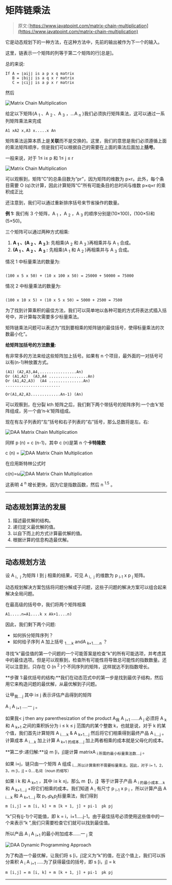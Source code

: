 # 矩阵链乘法

> 原文:[https://www.javatpoint.com/matrix-chain-multiplication](https://www.javatpoint.com/matrix-chain-multiplication)

它是动态规划下的一种方法，在这种方法中，先前的输出被作为下一个的输入。

这里，链表示一个矩阵的列等于第二个矩阵的行[总是]。

总的来说:

```
If A = ⌊aij⌋ is a p x q matrix 
   B = ⌊bij⌋ is a q x r matrix
   C = ⌊cij⌋ is a p x r matrix

```

然后

![Matrix Chain Multiplication](../Images/210fdf49c3e9e4f5a65630f17b1af7cb.png)

给定以下矩阵{A <sub>1</sub> 、A <sub>2</sub> 、A <sub>3</sub> ，...A <sub>n</sub> }我们必须执行矩阵乘法，这可以通过一系列矩阵乘法来完成

```
A1 xA2 x,A3 x.....x An

```

矩阵乘法运算本质上是**关联**而不是交换的。这里，我们的意思是我们必须遵循上面的乘法矩阵顺序，但是我们可以根据自己的需要在上面的乘法后面加上**括号**。

一般来说，对于 1≤ i≤ p 和 1≤ j ≤ r

![Matrix Chain Multiplication](../Images/3b77913e081ceb53e819293c0d6a11bb.png)

可以观察到，矩阵“C”的总条目数为“pr”，因为矩阵的维数为 p×r。此外，每个条目需要 O (q)次计算，因此计算矩阵“C”所有可能条目的总时间与维数 p×q×r 的乘积成正比

还注意到，我们可以通过重新排序括号来节省操作的数量。

**例 1:** 我们有 3 个矩阵，A <sub>1</sub> ，A <sub>2</sub> ，A <sub>3</sub> 的顺序分别是(10×100)，(100×5)和(5×50)。

三个矩阵可以通过两种方式相乘:

1.  **A <sub>1</sub> 、(A <sub>2</sub> 、A <sub>3</sub> ):** 先相乘(A <sub>2</sub> 和 A <sub>3</sub> )再相乘并与 A <sub>1</sub> 合成。
2.  **(A <sub>1</sub> 、A <sub>2</sub> 、A <sub>3</sub> :** 先相乘(A <sub>1</sub> 和 A <sub>2</sub> )再相乘并与 A <sub>3</sub> 合成。

情况 1 中标量乘法的数量为:

```

(100 x 5 x 50) + (10 x 100 x 50) = 25000 + 50000 = 75000

```

情况 2 中标量乘法的数量为:

```

(100 x 10 x 5) + (10 x 5 x 50) = 5000 + 2500 = 7500

```

为了找到计算乘积的最佳方法，我们可以简单地以各种可能的方式将表达式插入括号中，并计算每次需要多少标量乘法。

矩阵链乘法问题可以表述为“找到要相乘的矩阵链的最佳括号，使得标量乘法的次数最小化”。

**给矩阵加括号的方法数量:**

有非常多的方法来给这些矩阵加上括号。如果有 n 个项目，最外面的一对括号可以有(n-1)种放置方式。

```
(A1) (A2,A3,A4,................An)
Or (A1,A2)  (A3,A4 .................An)
Or (A1,A2,A3)  (A4 ...............An)
........................

Or(A1,A2,A3.............An-1) (An)

```

可以观察到，在分裂 kth 矩阵之后，我们剩下两个带括号的矩阵序列:一个由‘k’矩阵组成，另一个由‘n-k’矩阵组成。

现在有左子列表的“左”括号和右子列表的“右”括号，那么总数将是左。右:

![DAA Matrix Chain Multiplication](../Images/64916a877f1d0dfff8bc21cc5db02884.png)

同样 p (n) = c (n-1)，其中 c (n)是第 n 个**卡特隆数**

c (n) = ![DAA Matrix Chain Multiplication](../Images/a1b7c873d6d6b5bca992f4318a534a55.png)

在应用斯特林公式时

c(n)=ω![DAA Matrix Chain Multiplication](../Images/54a9b1dcfdc5bf66d9795c2ce86a317c.png)

这表明 4 <sup>n</sup> 增长更快，因为它是指数函数，然后 n <sup>1.5</sup> 。

* * *

## 动态规划算法的发展

1.  描述最优解的结构。
2.  递归定义最优解的值。
3.  以自下而上的方式计算最优解的值。
4.  根据计算的信息构造最优解。

* * *

## 动态规划方法

设 A <sub>i，j</sub> 为矩阵 I 到 j 相乘的结果，可见 A <sub>i，j</sub> 的维数为 p <sub>i-1</sub> x p <sub>j</sub> 矩阵。

动态规划解决方案包括将问题分解成子问题，这些子问题的解决方案可以组合起来解决全局问题。

在最高级的括号中，我们将两个矩阵相乘

```
A1.....n=A1....k x Ak+1....n)

```

因此，我们剩下两个问题:

*   如何拆分矩阵序列？
*   如何给子序列 A 加上括号 <sub>1.....k</sub> andA <sub>k+1......n</sub> ？

寻找“k”最佳值的第一个问题的一个可能答案是检查“k”的所有可能选项，并考虑其中的最佳选项。但是可以观察到，检查所有可能性将导致总可能性的指数数量。还可以注意到，只存在 O (n <sup>2</sup> )个不同序列的矩阵，这样就达不到指数增长。

**步骤 1:最优括号的结构:**我们在动态范式中的第一步是找到最优子结构，然后用它来构造问题的最优解，从最优解到子问题。

让甲<sub>我....j</sub> 其中 i≤ j 表示评估产品得到的矩阵

A <sub>i</sub> A <sub>i+1</sub> ....一 <sub>j</sub> 。

如果我< j then any parenthesization of the product A<sub>我</sub> A <sub>i+1</sub> ......A <sub>j</sub> 必须将 A <sub>k</sub> 和 A <sub>k+1</sub> 之间的乘积拆分为 i ≤ k ≤ j 范围内的某个整数 k，也就是说，对于 k 的某个值，我们首先计算矩阵 A <sub>i.....k</sub> & A <sub>k+1....j</sub> 然后将它们相乘得到最终产品 A <sub>i....j</sub> 。计算成本 A <sub>i....k</sub> 加上计算 A <sub>k+1 的成本....j</sub> 加上两者相乘的成本就是父母化的成本。

**第二步:递归解:**设 m [i，j]是计算 matrixA <sub>i 所需的最小标量乘法数....j</sub> 。

如果 i=j，链只由一个矩阵 A 组成 <sub>i....所以计算乘积不需要标量乘法。因此，对于 i= 1，2，3，m [i，j] = 0....名词（noun 的缩写）</sub>

如果 i <j we="" assume="" that="" to="" optimally="" parenthesize="" the="" product="" split="" it="" between="" a="">k 和 A <sub>k+1</sub> ，其中 i≤ k ≤j，那么 m【I，j】等于计算子产品 A <sub>i 的最小成本....k</sub> 和 A <sub>k+1....j</sub> +将它们相乘的成本。我们知道 A <sub>i</sub> 有尺寸 p <sub>i-1</sub> x p <sub>i</sub> ，所以计算产品 A <sub>i....k</sub> 和 A <sub>k+1....j</sub> 取 p<sub>I-1</sub>p<sub>k</sub>p<sub>j</sub>标量乘法，我们得到</j>

```
m [i,j] = m [i, k] + m [k + 1, j] + pi-1  pk pj

```

“k”只有(j-1)个可能值，即 k = i，i+1.....j-1。由于最佳括号必须使用这些值中的一个来表示“k ”,我们只需要检查它们就可以找到最佳值。

所以产品 A <sub>i</sub> A <sub>i+1</sub> 的最小附加成本......一 <sub>j</sub> 变

![DAA Dynamic Programming Approach](../Images/ca17905410e7f9ca8edfe199f1447a5f.png)

为了构造一个最优解，让我们将 s [i，j]定义为“k”的值，在这个值上，我们可以拆分乘积 A <sub>i</sub> A <sub>i+1</sub> .....为了获得最佳的括号，即 s [i，j] = k

```
m [i,j] = m [i, k] + m [k + 1, j] + pi-1  pk pj

```

* * *